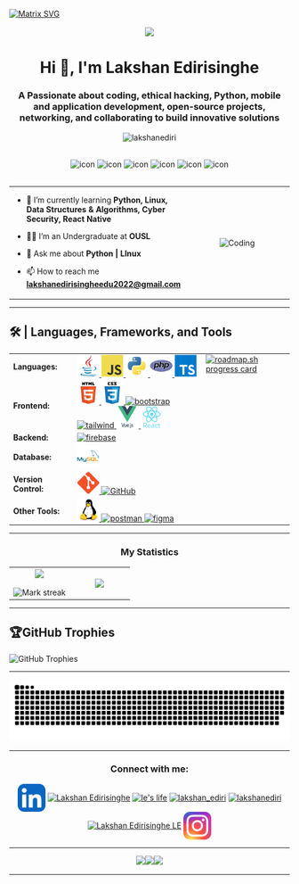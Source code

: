 [![Matrix SVG](https://raw.githubusercontent.com/rodrigograca31/rodrigograca31/master/matrix.svg)](https://www.youtube.com/watch?v=SDkAGkd4NLc) 

<p align="center"><picture align="center"><img align="center" src = "https://github.com/7oSkaaa/7oSkaaa/blob/main/Images/about_me.gif?raw=true" width = 150px></picture></p>

<h1 align="center">Hi 👋, I'm Lakshan Edirisinghe</h1>
<h3 align="center">A Passionate about coding, ethical hacking, Python, mobile and application development, open-source projects, networking, and collaborating to build innovative solutions </h3>

<p align="center"> <img src="https://komarev.com/ghpvc/?username=lakshanediri&label=Profile%20views&color=0e75b6&style=flat" alt="lakshanediri" /> </p>
<br>
<div align="center">
  <img src="https://techstack-generator.vercel.app/java-icon.svg" alt="icon" width="50" height="50" />
  <img src="https://techstack-generator.vercel.app/python-icon.svg" alt="icon" width="50" height="50" />
  <img src="https://techstack-generator.vercel.app/ts-icon.svg" alt="icon" width="50" height="50" />
  <img src="https://techstack-generator.vercel.app/js-icon.svg" alt="icon"width="50" height="50" />
  <img src="https://techstack-generator.vercel.app/react-icon.svg" alt="icon" width="50" height="50" />
 <img src="https://techstack-generator.vercel.app/mysql-icon.svg" alt="icon" width="50" height="50" />
</div>
<br>
<table align="center">
<tr border="none">
<td width="50%" align="left">
  
- 🌱 I’m currently learning **Python, Linux, Data Structures & Algorithms, Cyber Security, React Native**

- 🧑‍🎓 I’m an Undergraduate at **OUSL**

- 💬 Ask me about **Python | LInux**

- 📫 How to reach me **lakshanedirisingheedu2022@gmail.com**
  
</td>
<td width="50%" align="center">

  <img align="center" alt="Coding" width="450" src="https://repository-images.githubusercontent.com/588181932/e36ec678-7984-4cdd-8e4c-a3932772ff8e">

  
  </td>
</tr>
</table>

---
<h2>🛠️ | Languages, Frameworks, and Tools </h2>
<table>
    <tr>
        <td style="font-weight: bold; padding-right: 10px; vertical-align: center; border: none;">Languages:</td>
        <td>
            <a href="https://www.java.com" target="_blank" rel="noreferrer">
                <img src="https://raw.githubusercontent.com/devicons/devicon/master/icons/java/java-original.svg" alt="java" width="40" height="40"/>
            </a>
            <a href="https://developer.mozilla.org/en-US/docs/Web/JavaScript" target="_blank" rel="noreferrer">
                <img src="https://raw.githubusercontent.com/devicons/devicon/master/icons/javascript/javascript-original.svg" alt="javascript" width="40" height="40"/>
            </a>
            <a href="https://www.python.org" target="_blank" rel="noreferrer">
                <img src="https://raw.githubusercontent.com/devicons/devicon/master/icons/python/python-original.svg" alt="python" width="40" height="40"/>
            </a>
            <a href="https://www.php.net" target="_blank" rel="noreferrer">
                <img src="https://raw.githubusercontent.com/devicons/devicon/master/icons/php/php-original.svg" alt="php" width="40" height="40"/>
            </a>
            <a href="https://www.typescriptlang.org/" target="_blank" rel="noreferrer">
                <img src="https://raw.githubusercontent.com/devicons/devicon/master/icons/typescript/typescript-original.svg" alt="typescript" width="40" height="40"/>
            </a>
        </td>
       <td rowspan="5" style="vertical-align: top; style="padding-left: 50px ">
            <a href="https://roadmap.sh">
                <img src="https://roadmap.sh/card/tall/667a7de6c19525099e50e607?variant=dark" alt="roadmap.sh progress card" width="300" height="300" />
            </a>
        </td>
    </tr>
    <tr>
        <td style="font-weight: bold; padding-right: 10px; vertical-align: center;">Frontend:</td>
        <td>
            <a href="https://www.w3.org/html/" target="_blank" rel="noreferrer">
                <img src="https://raw.githubusercontent.com/devicons/devicon/master/icons/html5/html5-original-wordmark.svg" alt="html5" width="40" height="40"/>
            </a>
            <a href="https://www.w3schools.com/css/" target="_blank" rel="noreferrer">
                <img src="https://raw.githubusercontent.com/devicons/devicon/master/icons/css3/css3-original-wordmark.svg" alt="css3" width="40" height="40"/>
            </a>
            <a href="https://getbootstrap.com" target="_blank" rel="noreferrer">
                <img src="https://encrypted-tbn0.gstatic.com/images?q=tbn:ANd9GcSpjNUY__aGdkCCwyOAZxCNMd6LSP5CZLIL1Q&s" alt="bootstrap" width="40" height="40"/>
            </a>
            <a href="https://tailwindcss.com/" target="_blank" rel="noreferrer">
                <img src="https://www.vectorlogo.zone/logos/tailwindcss/tailwindcss-icon.svg" alt="tailwind" width="40" height="40"/>
            </a>
            <a href="https://vuejs.org/" target="_blank" rel="noreferrer">
                <img src="https://raw.githubusercontent.com/devicons/devicon/master/icons/vuejs/vuejs-original-wordmark.svg" alt="vuejs" width="40" height="40"/>
            </a>
            <a href="https://reactjs.org/" target="_blank" rel="noreferrer">
                <img src="https://raw.githubusercontent.com/devicons/devicon/master/icons/react/react-original-wordmark.svg" alt="react" width="40" height="40"/>
            </a>
        </td>
    </tr>
    <tr>
        <td style="font-weight: bold; padding-right: 10px; vertical-align: center;">Backend:</td>
        <td>
            <a href="https://firebase.google.com/" target="_blank" rel="noreferrer">
                <img src="https://www.vectorlogo.zone/logos/firebase/firebase-icon.svg" alt="firebase" width="40" height="40"/>
            </a>
        </td>
    </tr>
    <tr>
        <td style="font-weight: bold; padding-right: 10px; vertical-align: center;">Database:</td>
        <td>
            <a href="https://www.mysql.com/" target="_blank" rel="noreferrer">
                <img src="https://raw.githubusercontent.com/devicons/devicon/master/icons/mysql/mysql-original-wordmark.svg" alt="mysql" width="40" height="40"/>
            </a>
        </td>
    </tr>
    <tr>
        <td style="font-weight: bold; padding-right: 10px; vertical-align: center;">Version Control:</td>
        <td>
            <a href="https://git-scm.com/" target="_blank" rel="noreferrer">
                <img src="https://raw.githubusercontent.com/devicons/devicon/master/icons/git/git-original.svg" alt="git" width="40" height="40"/>
            </a>
            <a href="https://github.com/" target="_blank" rel="noreferrer">
                <img src="https://github.githubassets.com/assets/GitHub-Mark-ea2971cee799.png" alt="GitHub" width="40" height="40"/>
            </a>
        </td>
    </tr>
    <tr>
        <td style="font-weight: bold; padding-right: 10px; vertical-align: center;">Other Tools:</td>
        <td>
            <a href="https://www.linux.org/" target="_blank" rel="noreferrer">
                <img src="https://raw.githubusercontent.com/devicons/devicon/master/icons/linux/linux-original.svg" alt="linux" width="40" height="40"/>
            </a>
            <a href="https://postman.com" target="_blank" rel="noreferrer">
                <img src="https://www.vectorlogo.zone/logos/getpostman/getpostman-icon.svg" alt="postman" width="40" height="40"/>
            </a>
            <a href="https://www.figma.com/" target="_blank" rel="noreferrer">
                <img src="https://www.vectorlogo.zone/logos/figma/figma-icon.svg" alt="figma" width="40" height="40"/>
            </a>
        </td>
</table>

---

<h3 align="center">My Statistics</h3>
<p align="center">
<table align="center">
<tr border="none">
<td width="50%" align="center">
  
  <img  align="center"  src="https://github-readme-stats.vercel.app/api?username=Lakshanediri&theme=dark&show_icons=true&count_private=true" />
  <br></br>
  <img  title="🔥 Get streak stats for your profile at git.io/streak-stats" alt="Mark streak" src="https://github-readme-streak-stats.herokuapp.com/?user=Lakshanediri&theme=dark&hide_border=false" /> 
</td>
<td width="50%" align="center">

   <img  align="center"  src="https://github-readme-stats.anuraghazra1.vercel.app/api/top-langs/?username=Lakshanediri&theme=dark&hide_border=false&no-bg=true&no-frame=true&langs_count=10"/>
  </td>
</tr>
</table>

---

## 🏆GitHub Trophies
<img 
  src="https://github-profile-trophy.vercel.app/?username=Lakshanediri&theme=gruvbox&no-frame=false&no-bg=false&margin-w=4" 
  alt="GitHub Trophies" 
/>

---

<p align="center">
  <img  src="https://raw.githubusercontent.com/Elanza-48/Elanza-48/main/resources/img/github-contribution-grid-snake.svg"
    alt="example" />
</p>

---

<h3 align="center">Connect with me:</h3>
<p align="center">
<a href="https://www.linkedin.com/in/lakshan-edirisinghe-18106a310/" target="_blank" rel="noopener noreferrer"><img align="center" src="https://github.com/tandpfun/skill-icons/blob/main/icons/LinkedIn.svg" alt="Lakshan Edirisinghe" height="50" width="50" /></a>
<a href="https://stackoverflow.com/users/28471232/lakshan-edirisinghe" target="_blank" rel="noopener noreferrer"><img align="center" src="https://raw.githubusercontent.com/rahuldkjain/github-profile-readme-generator/master/src/images/icons/Social/stack-overflow.svg" alt="
Lakshan Edirisinghe" height="50" width="50" /></a>
<a href="http://www.youtube.com/@LESLIFE-j3x" target="_blank" rel="noopener noreferrer"><img align="center" src="https://static-00.iconduck.com/assets.00/youtube-icon-2048x2048-gedp2icy.png" alt="le's life" height="50" width="50" /></a>
<a href="https://www.hackerrank.com/lakshan_ediri" target="_blank" rel="noopener noreferrer"><img align="center" src="https://raw.githubusercontent.com/rahuldkjain/github-profile-readme-generator/master/src/images/icons/Social/hackerrank.svg" alt="lakshan_ediri" height="50" width="50" /></a>
<a href="https://www.leetcode.com/lakshanediri" target="_blank" rel="noopener noreferrer"><img align="center" src="https://raw.githubusercontent.com/rahuldkjain/github-profile-readme-generator/master/src/images/icons/Social/leet-code.svg" alt="lakshanediri" height="50" width="50" /></a>
<a href="https://www.facebook.com/profile.php?id=100009603560711&mibextid=ZbWKwL" target="_blank" rel="noopener noreferrer"><img align="center" src="https://raw.githubusercontent.com/rahuldkjain/github-profile-readme-generator/master/src/images/icons/Social/facebook.svg" alt="Lakshan Edirisinghe LE" height="50" width="50" /></a>
<a href="https://www.instagram.com/lakshan_ediri/profilecard/?igsh=NmprN2ZkcmN4aXc3" target="_blank" rel="noopener noreferrer"><img align="center" src="https://github.com/tandpfun/skill-icons/blob/main/icons/Instagram.svg" alt="lakshan_ediri" height="50" width="50" /></a>
</p>

---
<div align = "center">
  <p><img src="https://i.giphy.com/media/LMt9638dO8dftAjtco/200.webp" width="100"><img src="https://i.giphy.com/media/IdyAQJVN2kVPNUrojM/200.webp" width="100"><img src="https://i.giphy.com/media/KzJkzjggfGN5Py6nkT/200.webp" width="100"></p>
  
</div>


---

